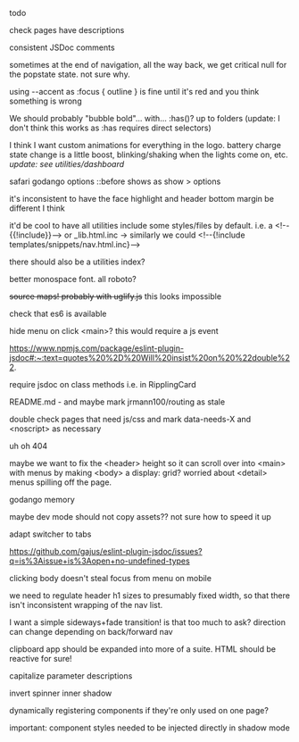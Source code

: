 todo

check pages have descriptions

consistent JSDoc comments

sometimes at the end of navigation, all the way back, we get critical null for the popstate state. not sure why.

using --accent as :focus { outline } is fine until it's red and you think something is wrong

We should probably "bubble bold"... with... :has()? up to folders (update: I don't think this works as :has requires direct selectors)

I think I want custom animations for everything in the logo. battery charge state change is a little boost, blinking/shaking when the lights come on, etc. _update: see utilities/dashboard_

safari godango options ::before shows as show > options

it's inconsistent to have the face highlight and header bottom margin be different I think

it'd be cool to have all utilities include some styles/files by default. i.e. a \<!--{{!include}}--> or \_lib.html.inc
-> similarly we could \<!--{!include templates/snippets/nav.html.inc}-->

there should also be a utilities index?

better monospace font. all roboto?

~~source maps! probably with uglify.js~~ this looks impossible

check that es6 is available

hide menu on click \<main>? this would require a js event

https://www.npmjs.com/package/eslint-plugin-jsdoc#:~:text=quotes%20%2D%20Will%20insist%20on%20%22double%22.

require jsdoc on class methods i.e. in RipplingCard

README.md - and maybe mark jrmann100/routing as stale

double check pages that need js/css and mark data-needs-X and \<noscript> as necessary

uh oh 404

maybe we want to fix the \<header> height so it can scroll over into \<main> with menus by making \<body> a display: grid? worried about \<detail> menus spilling off the page.

godango memory

maybe dev mode should not copy assets?? not sure how to speed it up

adapt switcher to tabs

https://github.com/gajus/eslint-plugin-jsdoc/issues?q=is%3Aissue+is%3Aopen+no-undefined-types

clicking body doesn't steal focus from menu on mobile

we need to regulate header h1 sizes to presumably fixed width, so that there isn't inconsistent wrapping of the nav list.

I want a simple sideways+fade transition! is that too much to ask? direction can change depending on back/forward nav

clipboard app should be expanded into more of a suite. HTML should be reactive for sure!

capitalize parameter descriptions

invert spinner inner shadow

dynamically registering components if they're only used on one page?

important: component styles needed to be injected directly in shadow mode